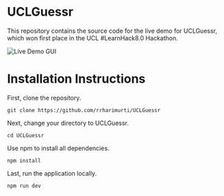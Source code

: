 # UCLGuessr

This repository contains the source code for the live demo for UCLGuessr, which won first place in the UCL #LearnHack8.0 Hackathon. 

![Live Demo GUI](https://i.ibb.co/n7M0Dhp/UCL.png)

# Installation Instructions

First, clone the repository.

```console
git clone https://github.com/rrharimurti/UCLGuessr
```

Next, change your directory to UCLGuessr.

```console
cd UCLGuessr
```

Use npm to install all dependencies.

```console
npm install
```

Last, run the application locally.

```console
npm run dev
```
